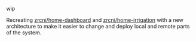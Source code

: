 wip

Recreating [zrcni/home-dashboard](https://github.com/zrcni/home-dashboard) and [zrcni/home-irrigation](https://github.com/zrcni/home-irrigation) with a new architecture to make it easier to change and deploy local and remote parts of the system.
